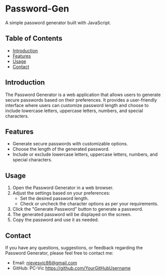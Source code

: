 # Password-Gen

A simple password generator built with JavaScript.

## Table of Contents

- [Introduction](#introduction)
- [Features](#features)
- [Usage](#usage)
- [Contact](#contact)

## Introduction

The Password Generator is a web application that allows users to generate secure passwords based on their preferences. It provides a user-friendly interface where users can customize password length and choose to include lowercase letters, uppercase letters, numbers, and special characters.

## Features

- Generate secure passwords with customizable options.
- Choose the length of the generated password.
- Include or exclude lowercase letters, uppercase letters, numbers, and special characters.

## Usage

1. Open the Password Generator in a web browser.
2. Adjust the settings based on your preferences:
   - Set the desired password length.
   - Check or uncheck the character options as per your requirements.
3. Click the "Generate Password" button to generate a password.
4. The generated password will be displayed on the screen.
5. Copy the password and use it as needed.

## Contact

If you have any questions, suggestions, or feedback regarding the Password Generator, please feel free to contact me:

- Email: nievesvic86@gmail.com
- GitHub: PC-Vic https://github.com/YourGitHubUsername 